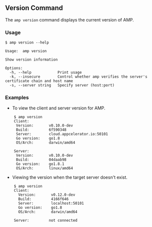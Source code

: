 ## Version Command

The `amp version` command displays the current version of AMP.

### Usage

```
$ amp version --help

Usage:	amp version

Show version information

Options:
  -h, --help            Print usage
  -k, --insecure        Control whether amp verifies the server's certificate chain and host name
  -s, --server string   Specify server (host:port)
```

### Examples

* To view the client and server version for AMP.
```
    $ amp version
    Client:
     Version:       v0.10.0-dev
     Build:         6f590348
     Server:        cloud.appcelerator.io:50101
     Go version:    go1.8
     OS/Arch:       darwin/amd64

    Server:
     Version:       v0.10.0-dev
     Build:         04daab98
     Go version:    go1.8.1
     OS/Arch:       linux/amd64
```

* Viewing the version when the target server doesn't exist.
```
    $ amp version
    Client:
      Version:       v0.12.0-dev
      Build:         4166f646
      Server:        localhost:50101
      Go version:    go1.8
      OS/Arch:       darwin/amd64

    Server:         not connected
```
